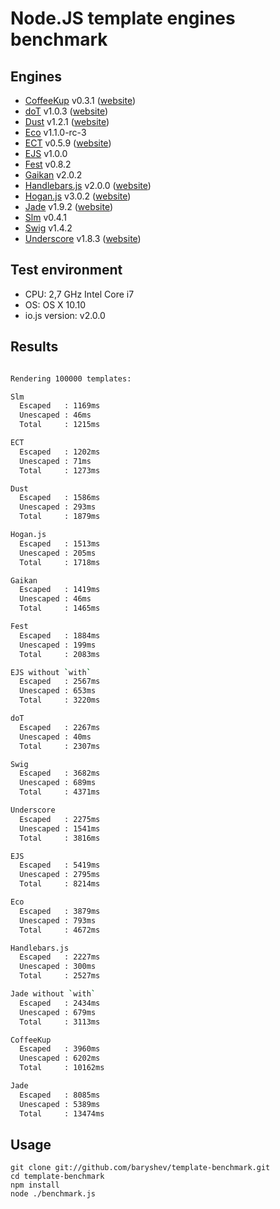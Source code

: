 # Node.JS template engines benchmark

## Engines

- [CoffeeKup](https://github.com/mauricemach/coffeekup) v0.3.1 ([website](http://coffeekup.org/))
- [doT](https://github.com/olado/doT) v1.0.3 ([website](http://olado.github.com/doT/))
- [Dust](https://github.com/linkedin/dustjs) v1.2.1 ([website](http://linkedin.github.com/dustjs/))
- [Eco](https://github.com/sstephenson/eco) v1.1.0-rc-3
- [ECT](https://github.com/baryshev/ect) v0.5.9 ([website](http://ectjs.com/))
- [EJS](https://github.com/visionmedia/ejs) v1.0.0
- [Fest](https://github.com/mailru/fest) v0.8.2
- [Gaikan](https://github.com/Deathspike/gaikan) v2.0.2
- [Handlebars.js](https://github.com/wycats/handlebars.js/) v2.0.0 ([website](http://handlebarsjs.com/))
- [Hogan.js](https://github.com/twitter/hogan.js) v3.0.2 ([website](http://twitter.github.com/hogan.js/))
- [Jade](https://github.com/visionmedia/jade) v1.9.2 ([website](http://jade-lang.com/))
- [Slm](https://github.com/slm-lang/slm) v0.4.1
- [Swig](https://github.com/paularmstrong/swig) v1.4.2
- [Underscore](https://github.com/documentcloud/underscore) v1.8.3 ([website](http://underscorejs.org/))

## Test environment

- CPU: 2,7 GHz Intel Core i7
- OS: OS X 10.10
- io.js version: v2.0.0

## Results

```sh

Rendering 100000 templates:

Slm
  Escaped   : 1169ms
  Unescaped : 46ms
  Total     : 1215ms

ECT
  Escaped   : 1202ms
  Unescaped : 71ms
  Total     : 1273ms

Dust
  Escaped   : 1586ms
  Unescaped : 293ms
  Total     : 1879ms

Hogan.js
  Escaped   : 1513ms
  Unescaped : 205ms
  Total     : 1718ms

Gaikan
  Escaped   : 1419ms
  Unescaped : 46ms
  Total     : 1465ms

Fest
  Escaped   : 1884ms
  Unescaped : 199ms
  Total     : 2083ms

EJS without `with`
  Escaped   : 2567ms
  Unescaped : 653ms
  Total     : 3220ms

doT
  Escaped   : 2267ms
  Unescaped : 40ms
  Total     : 2307ms

Swig
  Escaped   : 3682ms
  Unescaped : 689ms
  Total     : 4371ms

Underscore
  Escaped   : 2275ms
  Unescaped : 1541ms
  Total     : 3816ms

EJS
  Escaped   : 5419ms
  Unescaped : 2795ms
  Total     : 8214ms

Eco
  Escaped   : 3879ms
  Unescaped : 793ms
  Total     : 4672ms

Handlebars.js
  Escaped   : 2227ms
  Unescaped : 300ms
  Total     : 2527ms

Jade without `with`
  Escaped   : 2434ms
  Unescaped : 679ms
  Total     : 3113ms

CoffeeKup
  Escaped   : 3960ms
  Unescaped : 6202ms
  Total     : 10162ms

Jade
  Escaped   : 8085ms
  Unescaped : 5389ms
  Total     : 13474ms

```

## Usage

	git clone git://github.com/baryshev/template-benchmark.git
	cd template-benchmark
	npm install
	node ./benchmark.js
